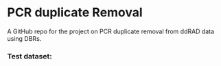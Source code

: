 # PCR duplicate Removal

A GitHub repo for the project on PCR duplicate removal from ddRAD data using DBRs.


### Test dataset:
